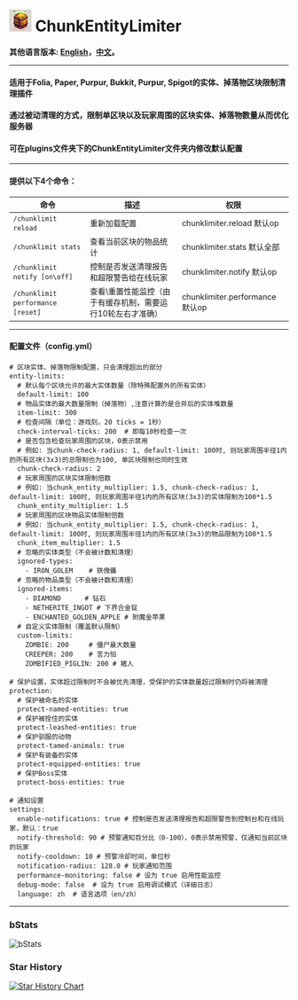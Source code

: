 # ![logo](https://github.com/intellectmind/ChunkEntityLimiter/blob/main/icon_40.png) ChunkEntityLimiter

**其他语言版本: [English](README.md)，[中文](README_zh.md)。**

----------------------------------------------------------------------------------------------------------

#### 适用于Folia, Paper, Purpur, Bukkit, Purpur, Spigot的实体、掉落物区块限制清理插件

#### 通过被动清理的方式，限制单区块以及玩家周围的区块实体、掉落物数量从而优化服务器

#### 可在plugins文件夹下的ChunkEntityLimiter文件夹内修改默认配置

----------------------------------------------------------------------------------------------------------

#### 提供以下4个命令：

| 命令                     | 描述                                         | 权限                             |
|--------------------------|--------------------------------------------|----------------------------------|
| ```/chunklimit reload```       | 重新加载配置                               | chunklimiter.reload 默认op       |
| ```/chunklimit stats```        | 查看当前区块的物品统计                     | chunklimiter.stats 默认全部      |
| ```/chunklimit notify [on\off]``` | 控制是否发送清理报告和超限警告给在线玩家 | chunklimiter.notify 默认op       |
| ```/chunklimit performance [reset]``` | 查看\重置性能监控（由于有缓存机制，需要运行10轮左右才准确） | chunklimiter.performance 默认op       |

----------------------------------------------------------------------------------------------------------

#### 配置文件（config.yml）

```
# 区块实体、掉落物限制配置，只会清理超出的部分
entity-limits:
  # 默认每个区块允许的最大实体数量（除特殊配置外的所有实体）
  default-limit: 100
  # 物品实体的最大数量限制（掉落物）,注意计算的是合并后的实体堆数量
  item-limit: 300
  # 检查间隔（单位：游戏刻，20 ticks = 1秒）
  check-interval-ticks: 200  # 即每10秒检查一次
  # 是否包含检查玩家周围的区块，0表示禁用
  # 例如: 当chunk-check-radius: 1, default-limit: 100时, 则玩家周围半径1内的所有区块(3x3)的总限制也为100, 单区块限制也同时生效
  chunk-check-radius: 2
  # 玩家周围的区块实体限制倍数
  # 例如: 当chunk_entity_multiplier: 1.5, chunk-check-radius: 1, default-limit: 100时, 则玩家周围半径1内的所有区块(3x3)的实体限制为100*1.5
  chunk_entity_multiplier: 1.5
  # 玩家周围的区块物品实体限制倍数
  # 例如: 当chunk_entity_multiplier: 1.5, chunk-check-radius: 1, default-limit: 100时, 则玩家周围半径1内的所有区块(3x3)的物品限制为100*1.5
  chunk_item_multiplier: 1.5
  # 忽略的实体类型（不会被计数和清理）
  ignored-types:
    - IRON_GOLEM    # 铁傀儡
  # 忽略的物品类型（不会被计数和清理）
  ignored-items:
    - DIAMOND      # 钻石
    - NETHERITE_INGOT # 下界合金锭
    - ENCHANTED_GOLDEN_APPLE # 附魔金苹果
  # 自定义实体限制（覆盖默认限制）
  custom-limits:
    ZOMBIE: 200     # 僵尸最大数量
    CREEPER: 200    # 苦力怕
    ZOMBIFIED_PIGLIN: 200 # 猪人

# 保护设置，实体超过限制时不会被优先清理，受保护的实体数量超过限制时仍将被清理
protection:
  # 保护被命名的实体
  protect-named-entities: true
  # 保护被拴住的实体
  protect-leashed-entities: true
  # 保护驯服的动物
  protect-tamed-animals: true
  # 保护有装备的实体
  protect-equipped-entities: true
  # 保护Boss实体
  protect-boss-entities: true

# 通知设置
settings:
  enable-notifications: true # 控制是否发送清理报告和超限警告到控制台和在线玩家，默认：true
  notify-threshold: 90 # 预警通知百分比（0-100），0表示禁用预警，仅通知当前区块的玩家
  notify-cooldown: 10 # 预警冷却时间，单位秒
  notification-radius: 128.0 # 玩家通知范围
  performance-monitoring: false # 设为 true 启用性能监控
  debug-mode: false  # 设为 true 启用调试模式（详细日志）
  language: zh  # 语言选项（en/zh）
```

----------------------------------------------------------------------------------------------------------

### bStats
![bStats](https://bstats.org/signatures/bukkit/ChunkEntityLimiter.svg)

### Star History
[![Star History Chart](https://api.star-history.com/svg?repos=intellectmind/ChunkEntityLimiter&type=Date)](https://star-history.com/#intellectmind/ChunkEntityLimiter&Date)
